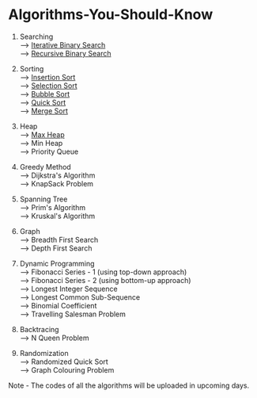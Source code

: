 # Algorithms-You-Should-Know

1) Searching                                                                                                                                                           
--> [Iterative Binary Search](https://github.com/00Raj00/Algorithms-You-Should-Know/blob/main/Searching/Iterative-Binary-Search.cpp)                                   
--> [Recursive Binary Search](https://github.com/00Raj00/Algorithms-You-Should-Know/blob/main/Searching/Recursive-Binary-Search.cpp)
                                                                                                                                                                       
2) Sorting                                                                                                                                                             
--> [Insertion Sort](https://github.com/00Raj00/Algorithms-You-Should-Know/blob/main/Sorting/Insertion-Sort.cpp)                                                       
--> [Selection Sort](https://github.com/00Raj00/Algorithms-You-Should-Know/blob/main/Sorting/Selection-Sort.cpp)                                                       
--> [Bubble Sort](https://github.com/00Raj00/Algorithms-You-Should-Know/blob/main/Sorting/Bubble-Sort.cpp)                                                             
--> [Quick Sort](https://github.com/00Raj00/Algorithms-You-Should-Know/blob/main/Sorting/Quick-Sort.cpp)                                                               
--> [Merge Sort](https://github.com/00Raj00/Algorithms-You-Should-Know/blob/main/Sorting/Merge-Sort.cpp)                                                               
                                                                                                                                                                       
3) Heap                                                                                                                                                                 
--> [Max Heap](https://github.com/00Raj00/Algorithms-You-Should-Know/blob/main/Sorting/Max-Heap.cpp)                                                                   
--> Min Heap                                                                                                                                                           
--> Priority Queue                                                                                                                                                     
                                                                                                                                                                       
4) Greedy Method                                                                                                                                                       
--> Dijkstra's Algorithm                                                                                                                                               
--> KnapSack Problem                                                                                                                                                   
                                                                                                                                                                       
5) Spanning Tree                                                                                                                                                       
--> Prim's Algorithm                                                                                                                                                   
--> Kruskal's Algorithm                                                                                                                                                 
                                                                                                                                                                       
6) Graph                                                                                                                                                               
--> Breadth First Search                                                                                                                                               
--> Depth First Search                                                                                                                                                 
                                                                                                                                                                       
7) Dynamic Programming                                                                                                                                                 
--> Fibonacci Series - 1 (using top-down approach)                                                                                                                     
--> Fibonacci Series - 2 (using bottom-up approach)                                                                                                                     
--> Longest Integer Sequence                                                                                                                                           
--> Longest Common Sub-Sequence                                                                                                                                         
--> Binomial Coefficient                                                                                                                                               
--> Travelling Salesman Problem                                                                                                                                         
                                                                                                                                                                       
8) Backtracing                                                                                                                                                         
--> N Queen Problem                                                                                                                                                     
                                                                                                                                                                       
9) Randomization                                                                                                                                                       
--> Randomized Quick Sort                                                                                                                                               
--> Graph Colouring Problem                                                                                                                                             
                                                                                                                                                                       
Note - The codes of all the algorithms will be uploaded in upcoming days.                                                                                               
